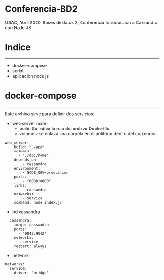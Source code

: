 # Conferencia-BD2
USAC, Abril 2020, Bases de datos 2, Conferencia Introduccion a Cassandra con Node JS

# Indice
---
- docker-compose
- script
- aplicacion node js

# docker-compose
---
Este archivo sirve para definir dos servicios:
- web server node
    - build: Se indica la ruta del archivo Dockerfile
    - volumes: se enlaza una carpeta en el anfitrion dentro del contendor.

```
web_server:
    build: "./app"
    volumes:
      - "./db:/home"
    depends_on:
        - cassandra
    environment:
        - NODE_ENV=production
    ports:
        - "8000:8000"
    links: 
        - cassandra
    networks: 
        - service
    command: node index.js
```

- bd cassandra

```
  cassandra:
    image: cassandra
    ports:
      - "9042:9042"
    networks:
      - service
    restart: always

```

- network

```
networks:
  service:
    driver: "bridge"
    
```
